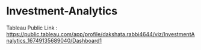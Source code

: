 # Investment-Analytics
Tableau Public Link : https://public.tableau.com/app/profile/dakshata.rabbi4644/viz/InvestmentAnalytics_16749135689040/Dashboard1
